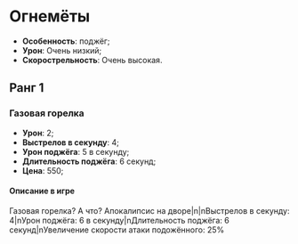 # Огнемёты

* **Особенность**: поджёг;
* **Урон**: Очень низкий;
* **Скорострельность**: Очень высокая.

## Ранг 1

### Газовая горелка

* **Урон**: 2;
* **Выстрелов в секунду**: 4;
* **Урон поджёга**: 5 в секунду;
* **Длительность поджёга**: 6 секунд;
* **Цена**: 550;

#### Описание в игре
Газовая горелка? А что? Апокалипсис на дворе|n|nВыстрелов в секунду: 4|nУрон поджёга: 6 в секунду|nДлительность поджёга: 6 секунд|nУвеличение скорости атаки подожённого: 25%